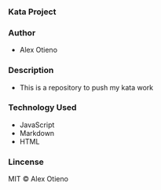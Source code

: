 ### Kata Project

### Author
* Alex Otieno

### Description
 * This is a repository to push my kata work 

 ### Technology Used
 * JavaScript
 * Markdown
 * HTML

 ### Lincense
 MIT &copy; Alex Otieno